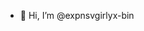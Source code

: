 - 👋 Hi, I’m @expnsvgirlyx-bin 

<!---
github.com/expnsvgirlyx-bin is a ✨ special ✨ repository because its `README.md` (this file) appears on your GitHub profile.
You can click the Preview link to take a look at your changes.
--->
